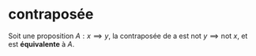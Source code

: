 # contraposée

Soit une proposition $A: x \implies y$,  la contraposée de a est $\text{not } y \implies \text{not } x$, et est **équivalente** à $A$.


